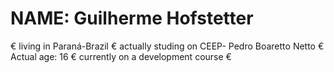 # NAME: Guilherme Hofstetter
 €  living in Paraná-Brazil
 €  actually studing on CEEP- Pedro Boaretto Netto
 €  Actual age: 16
 €  currently on a development course
 €  
